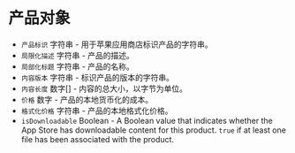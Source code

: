 # 产品对象

* `产品标识` 字符串 - 用于苹果应用商店标识产品的字符串。
* `局限化描述` 字符串 - 产品的描述。
* `局部化标题` 字符串 - 产品的名称。
* `内容版本` 字符串 - 标识产品的版本的字符串。
* `内容长度` 数字[] - 内容的总大小，以字节为单位。
* `价格` 数字 - 产品的本地货币化的成本。
* `格式化价格` 字符串 - 产品的本地格式化价格。
* `isDownloadable` Boolean - A Boolean value that indicates whether the App Store has downloadable content for this product. `true` if at least one file has been associated with the product.